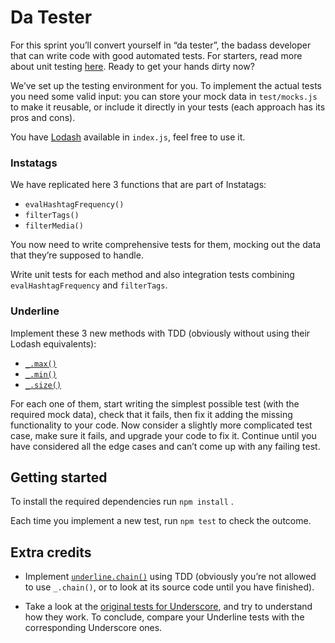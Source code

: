 # Da Tester

For this sprint you’ll convert yourself in “da tester”, the badass developer that can write code with good automated tests. For starters, read more about unit testing [here](https://en.wikipedia.org/wiki/Unit_testing). Ready to get your hands dirty now?

We’ve set up the testing environment for you. To implement the actual tests you need some valid input: you can store your mock data in `test/mocks.js` to make it reusable, or include it directly in your tests (each approach has its pros and cons).

You have [Lodash](https://lodash.com/) available in `index.js`, feel free to use it.

### Instatags

We have replicated here 3 functions that are part of Instatags:

- `evalHashtagFrequency()`
- `filterTags()`
- `filterMedia()`

You now need to write comprehensive tests for them, mocking out the data that they’re supposed to handle. 

Write unit tests for each method and also integration tests combining `evalHashtagFrequency` and `filterTags`.

### Underline

Implement these 3 new methods with TDD (obviously without using their Lodash equivalents):

- [`_.max()`](http://underscorejs.org/#max)
- [`_.min()`](http://underscorejs.org/#min)
- [`_.size()`](http://underscorejs.org/#size)

For each one of them, start writing the simplest possible test (with the required mock data), check that it fails, then fix it adding the missing functionality to your code. Now consider a slightly more complicated test case, make sure it fails, and upgrade your code to fix it. Continue until you have considered all the edge cases and can’t come up with any failing test.

## Getting started

To install the required dependencies run `npm install` .

Each time you implement a new test, run `npm test` to check the outcome.

## Extra credits

- Implement [`underline.chain()`](http://underscorejs.org/#chain) using TDD (obviously you’re not allowed to use `_.chain()`, or to look at its source code until you have finished).

- Take a look at the [original tests for Underscore](https://github.com/jashkenas/underscore/tree/master/test), and try to understand how they work. To conclude, compare your Underline tests with the corresponding Underscore ones.
